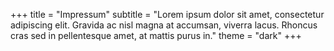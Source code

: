 +++
title = "Impressum"
subtitle = "Lorem ipsum dolor sit amet, consectetur adipiscing elit. Gravida ac nisl magna at accumsan, viverra lacus. Rhoncus cras sed in pellentesque amet, at mattis purus in."
theme = "dark"
+++